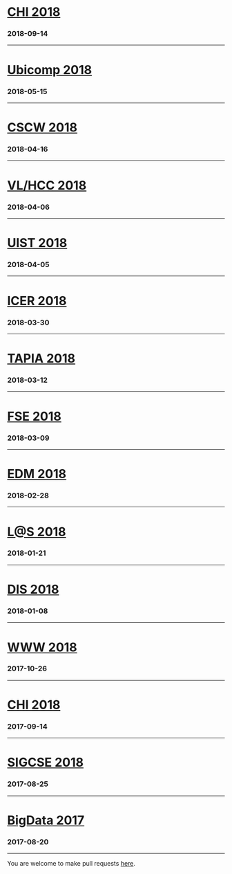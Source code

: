 # [CHI 2018](https://sigchi.org/conferences/upcoming-conferences/)

### 2018-09-14

---

# [Ubicomp 2018](http://ubicomp.org/ubicomp2018/cfps/papers.html)

### 2018-05-15

---

# [CSCW 2018](https://cscw.acm.org/2018/submit/papers.html)

### 2018-04-16

---

# [VL/HCC 2018](https://vlhcc18.github.io/call_papers.html)

### 2018-04-06

---

# [UIST 2018](https://uist.acm.org/uist2018/call-for-participation)

### 2018-04-05

---

# [ICER 2018](https://icer.acm.org/icer-2018/icer18-call-for-participation/)

### 2018-03-30

---

# [TAPIA 2018](http://tapiaconference.org/participate/call-for-participation)

### 2018-03-12

---

# [FSE 2018](https://conf.researchr.org/home/fse-2018)

### 2018-03-09

---

# [EDM 2018](http://educationaldatamining.org/EDM2018/important-dates/)

### 2018-02-28

---

# [L@S 2018](https://learningatscale.acm.org/las2017/las2018cfp/)

### 2018-01-21

---

# [DIS 2018](http://dis2018.org/submi/important-dates.html)

### 2018-01-08

---

# [WWW 2018](https://www2018.thewebconf.org/call-for-papers/research-tracks-cfp/)

### 2017-10-26

---

# [CHI 2018](https://chi2018.acm.org/authors/papers/)

### 2017-09-14

---

# [SIGCSE 2018](https://sigcse2018.sigcse.org/authors/index.html)

### 2017-08-25

---

# [BigData 2017](http://cci.drexel.edu/bigdata/bigdata2017/CallPapers.html)

### 2017-08-20

---

You are welcome to make pull requests [here](https://github.com/seankross/deadlines).
